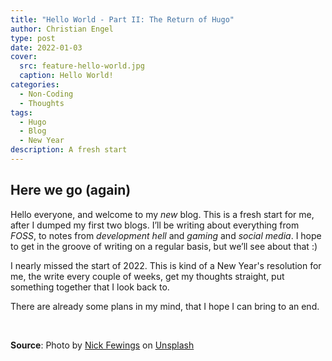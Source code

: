 ```yaml
---
title: "Hello World - Part II: The Return of Hugo"
author: Christian Engel
type: post
date: 2022-01-03
cover:
  src: feature-hello-world.jpg
  caption: Hello World!
categories:
  - Non-Coding
  - Thoughts
tags:
  - Hugo
  - Blog
  - New Year
description: A fresh start
---
```


## Here we go (again)

Hello everyone, and welcome to my _new_ blog. This is a fresh start for me, after I dumped my first two blogs. I’ll be writing about everything from _FOSS_, to notes from _development hell_ and _gaming_ and _social media_. I hope to get in the groove of writing on a regular basis, but we’ll see about that :)

I nearly missed the start of 2022. This is kind of a New Year's resolution for me, the write every couple of weeks, get my thoughts straight, put something together that I look back to.

There are already some plans in my mind, that I hope I can bring to an end.

&nbsp;

**Source**: Photo by [Nick Fewings](https://unsplash.com/@jannerboy62?utm_source=unsplash&utm_medium=referral&utm_content=creditCopyText) on [Unsplash](https://unsplash.com/s/photos/thoughts?utm_source=unsplash&utm_medium=referral&utm_content=creditCopyText)
